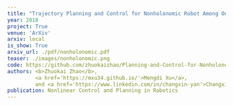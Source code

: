 ```yaml
---
title: "Trajectory Planning and Control for Nonholonomic Robot Among Onstacles"
year: 2018
project: True
venue: 'ArXiv'
arxiv: local
is_show: True
arxiv_url: ./pdf/nonholonomic.pdf
teaser: ./images/nonholonomic.png
code: https://github.com/zhuokaizhao/Planning-and-Control-for-Nonholonomic-Robot-Among-Obstacles
authors: <b>Zhuokai Zhao</b>,
         <a href='https://mxu34.github.io/'>Mengdi Xu</a>,
         and <a href='https://www.linkedin.com/in/changxin-yan'>Changxin Yan</a>
publication: Nonlinear Control and Planning in Robotics
---
```

